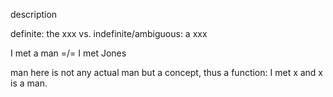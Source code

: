 description

definite: the xxx vs. indefinite/ambiguous: a xxx

I met a man =/= I met Jones

man here is not any actual man but a concept, thus a function: I met x and x is a man.
